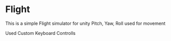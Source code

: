 # Flight

This is a simple Flight simulator for unity
Pitch, Yaw, Roll used for movement 

Used Custom Keyboard Controlls
